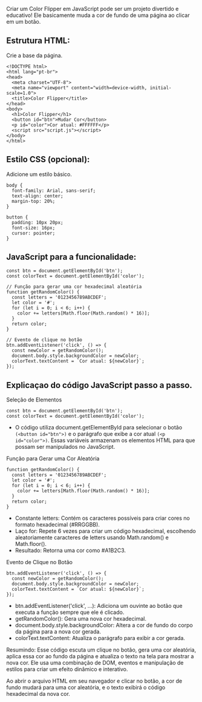 
Criar um Color Flipper em JavaScript pode ser um projeto divertido e educativo! Ele basicamente muda a cor de fundo de uma página ao clicar em um botão.

## Estrutura HTML: 
Crie a base da página.

```
<!DOCTYPE html>
<html lang="pt-br">
<head>
  <meta charset="UTF-8">
  <meta name="viewport" content="width=device-width, initial-scale=1.0">
  <title>Color Flipper</title>
</head>
<body>
  <h1>Color Flipper</h1>
  <button id="btn">Mudar Cor</button>
  <p id="color">Cor atual: #FFFFFF</p>
  <script src="script.js"></script>
</body>
</html>
```

## Estilo CSS (opcional): 
Adicione um estilo básico.

```
body {
  font-family: Arial, sans-serif;
  text-align: center;
  margin-top: 20%;
}

button {
  padding: 10px 20px;
  font-size: 16px;
  cursor: pointer;
}
```


## JavaScript para a funcionalidade:


```
const btn = document.getElementById('btn');
const colorText = document.getElementById('color');

// Função para gerar uma cor hexadecimal aleatória
function getRandomColor() {
  const letters = '0123456789ABCDEF';
  let color = '#';
  for (let i = 0; i < 6; i++) {
    color += letters[Math.floor(Math.random() * 16)];
  }
  return color;
}

// Evento de clique no botão
btn.addEventListener('click', () => {
  const newColor = getRandomColor();
  document.body.style.backgroundColor = newColor;
  colorText.textContent = `Cor atual: ${newColor}`;
});
```


## Explicaçao do código JavaScript passo a passo.


Seleção de Elementos

```
const btn = document.getElementById('btn');
const colorText = document.getElementById('color');
```

- O código utiliza document.getElementById para selecionar o botão `(<button id="btn">)` e o parágrafo que exibe a cor atual `(<p id="color">)`. Essas variáveis armazenam os elementos HTML para que possam ser manipulados no JavaScript.


Função para Gerar uma Cor Aleatória

```
function getRandomColor() {
  const letters = '0123456789ABCDEF';
  let color = '#';
  for (let i = 0; i < 6; i++) {
    color += letters[Math.floor(Math.random() * 16)];
  }
  return color;
}
```

- Constante letters: Contém os caracteres possíveis para criar cores no formato hexadecimal (#RRGGBB).
- Laço for: Repete 6 vezes para criar um código hexadecimal, escolhendo aleatoriamente caracteres de letters usando Math.random() e Math.floor().
- Resultado: Retorna uma cor como #A1B2C3.


Evento de Clique no Botão

```
btn.addEventListener('click', () => {
  const newColor = getRandomColor();
  document.body.style.backgroundColor = newColor;
  colorText.textContent = `Cor atual: ${newColor}`;
});
```

- btn.addEventListener('click', ...): Adiciona um ouvinte ao botão que executa a função sempre que ele é clicado.
- getRandomColor(): Gera uma nova cor hexadecimal.
- document.body.style.backgroundColor: Altera a cor de fundo do corpo da página para a nova cor gerada.
- colorText.textContent: Atualiza o parágrafo para exibir a cor gerada.


Resumindo:
Esse código escuta um clique no botão, gera uma cor aleatória, aplica essa cor ao fundo da página e atualiza o texto na tela para mostrar a nova cor. Ele usa uma combinação de DOM, eventos e manipulação de estilos para criar um efeito dinâmico e interativo.

Ao abrir o arquivo HTML em seu navegador e clicar no botão, a cor de fundo mudará para uma cor aleatória, e o texto exibirá o código hexadecimal da nova cor.

